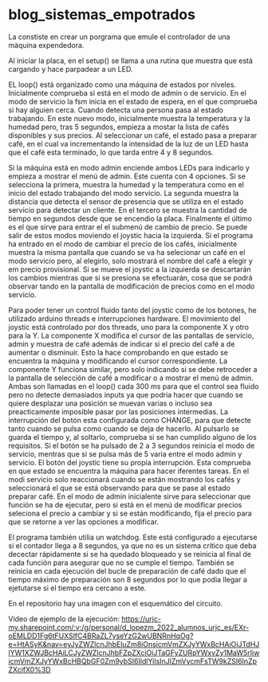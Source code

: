 # blog_sistemas_empotrados


La constiste en crear un porgrama que emule el controlador de una màquina expendedora. 

Al iniciar la placa, en el setup() se llama a una rutina que muestra que está cargando y hace parpadear a un LED. 

EL loop() está organizado como una máquina de estados por niveles. Inicialmente comprueba si está en el modo de admin o de servicio. En el modo de servicio la fsm inicia en el estado de espera, en el que comprueba si hay alguien cerca. Cuando detecta una persona pasa al estado trabajando. En este nuevo modo, inicialmente muestra la temperatura y la humedad pero, tras 5 segundos, empieza a mostar la lista de cafés disponibles y sus precios. Al seleccionar un café, el estado pasa a preparar café, en el cual va incrementando la intensidad de la luz de un LED hasta que el café esta terminado, lo que tarda entre 4 y 8 segundos.

Si la máquina está en modo admin enciende ambos LEDs para indicarlo y empieza a mostrar el menú de admin. Este cuenta con 4 opciones. Si se selecciona la primera, muestra la humedad y la temperatura como en el inicio del estado trabajando del modo servicio. La segunda muestra la distancia que detecta el sensor de presencia que se utiliza en el estado servicio para detectar un cliente. En el tercero se muestra la cantidad de tiempo en segundos desde que se encendio la placa. Finalmente el último es el que sirve para entrar el el submenú de cambio de precio. Se puede salir de estos modos moviendo el joystic hacia la izquierda. Si el programa ha entrado en el modo de cambiar el precio de los cafés, inicialmente muestra la misma pantalla que cuando se va ha selecionar un café en el modo servicio pero, al elegirlo, solo mostrará el nombre del café a elegir y em precio provisional. Si se mueve el joystic a la izquierda se descartarán los cambios mientras que si se presiona se efectuarán, cosa que se podrá observar tando en la pantalla de modificación de precios como en el modo servicio.

Para poder tener un control fluido tanto del joystic como de los botones, he utilizado arduino threads e interrupciones hardware. El movimiento del joystic está controlado por dos threads, uno para la componente X y otro para la Y. La componente X modifica el cursor de las pantallas de servicio, admin y muestra de café además de indicar si el precio del café a de aumentar o disminuir. Esto la hace comprobando en que estado se encuentra la máquina y modificando el cursor correspondiente. La componente Y funciona similar, pero solo indicando si se debe retroceder a la pantalla de selección de café a modificar o a mostrar el menú de admin. Ambas son llamadas en el loop() cada 300 ms para que el control sea fluido pero no detecte demasiados inputs ya que podria hacer que cuando se quiere desplazar una posición se muevan varias o incluso sea preacticamente imposible pasar por las posiciones intermedias. La interrupción del botón esta configurada como CHANGE, para que detecte tanto cuando se pulsa como cuando se deja de hacerlo. Al pulsarlo se guarda el tiempo y, al soltarlo, comprueba si se han cumplido alguno de los requisitos. Si el botón se ha pulsado de 2 a 3 segundos reinicia el modo de servicio, mentras que si se pulsa más de 5 varia entre el modo admin y servicio. El botón del joystic tiene su propia interrupción. Esta comprueba en que estado se encuentra la máquina para hacer iferentes tareas. En el modi servicio solo reaccionará cuando se están mostrando los cafés y seleccionará el que se está observando para que se pase al estado preparar café. En el modo de admin inicialente sirve para seleccionar que función se ha de ejecutar, pero si está en el menú de modificar precios seleciona el precio a cambiar y si se están modificando, fija el precio para que se retorne a ver las opciones a modificar.

El programa también utilia un watchdog. Este está configurado a ejecutarse si el contador llega a 8 segundos, ya que no es un sistema crítico que deba decectar rápidamente si se ha quedado bloqueado y se reinicia al final de cada función para asegurar que no se cumple el tiempo. También se reinicia en cada ejecución del bucle de preparación de café dado que el tiempo máximo de preparación son 8 segundos por lo que podia llegar a ejetutarse si el tiempo era cercano a este.

En el repositorio hay una imagen con el esquemático del circuito.

Video de ejemplo de la ejecución: https://urjc-my.sharepoint.com/:v:/g/personal/d_lopezm_2022_alumnos_urjc_es/EXr-oEMLDD1Fg6tFUXSlfC4BRaZL7yseYzG2wUBNRnHqOg?e=HtASyK&nav=eyJyZWZlcnJhbEluZm8iOnsicmVmZXJyYWxBcHAiOiJTdHJlYW1XZWJBcHAiLCJyZWZlcnJhbFZpZXciOiJTaGFyZURpYWxvZy1MaW5rIiwicmVmZXJyYWxBcHBQbGF0Zm9ybSI6IldlYiIsInJlZmVycmFsTW9kZSI6InZpZXcifX0%3D
